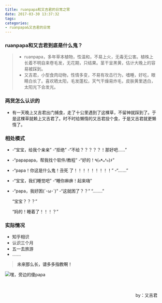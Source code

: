 ```yaml
---
title: ruanpapa和又吉君的日常之零
date: 2017-03-30 13:37:32
tags:
categories:
- ruanpapa&又吉君的日常
---
```


### ruanpapa和又吉君到底是什么鬼？
> * ruanpapa，多年草本植物，性温和，不易上火，无毒无公害。植株上长着不明自来卷毛发，无花期，只结果。茎干呈黑黄，估计大晚上的容易被踩到。
> * 又吉君，小型食肉动物，性情多变，不易有攻击行为，嗜睡，好吃，眼睛白长了。喜欢晒太阳，毛发蓬松，天气干燥易炸毛，皮肤黄里透白，太阳光下会发光。

### 两货怎么认识的
- 有一天晚上又吉君出门捕食，走了十公里遇到了这棵草，不留神就踩到了。于是这棵草就赖上又吉君了。时不时给懒惰的又吉君投个食，于是又吉君就更懒惰了。

### 相处模式
* -“宝宝，给我个亲亲”
  -“拒绝”
  -“不给？？？？？！那好吧……”

* -“papapapa，帮我找个软件/教程”
  -“好的！٩(๑❛ᴗ❛๑)۶”

* -“papa！你这是什么鬼！丑死
  了！！！！！！！！！”
  -“.......”

* -“宝宝，我们睡觉吧”
  -“睡你麻痹！起来嗨”

* -“papa，我好困(´･ω･`)”
  -“这就困了？？”
  “........”

  “宝宝？？？”

  “妈的！睡着了！！！？”

### 实际情况
* 知乎相识
* 认识三个月
* 五一去旅游
* .......

> **未来那么长，请多多指教啊！**


![嘿，旁边的傻papa](http://upload-images.jianshu.io/upload_images/5431890-d5b9a953241a5596.jpg)  
<br>
<br>
<p align="right">by：又吉君</p>


​                                        